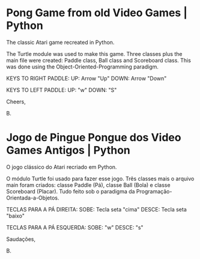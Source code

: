 # Pong Game from old Video Games | Python
 The classic Atari game recreated in Python.

The Turtle module was used to make this game. Three classes plus the main file were created: Paddle class, Ball class and Scoreboard class. This was done using the Object-Oriented-Programming paradigm.

KEYS TO RIGHT PADDLE:
UP: Arrow "Up"
DOWN: Arrow "Down"

KEYS TO LEFT PADDLE:
UP: "w"
DOWN: "S"

Cheers,

B.

# Jogo de Pingue Pongue dos Video Games Antigos | Python
O jogo clássico do Atari recriado em Python.

O módulo Turtle foi usado para fazer esse jogo. Três classes mais o arquivo main foram criados: classe Paddle (Pá), classe Ball (Bola) e classe Scoreboard (Placar). Tudo feito sob o paradigma da Programação-Orientada-a-Objetos.

TECLAS PARA A PÁ DIREITA:
SOBE: Tecla seta "cima"
DESCE: Tecla seta "baixo"

TECLAS PARA A PÁ ESQUERDA:
SOBE: "w"
DESCE: "s"

Saudações,

B.
